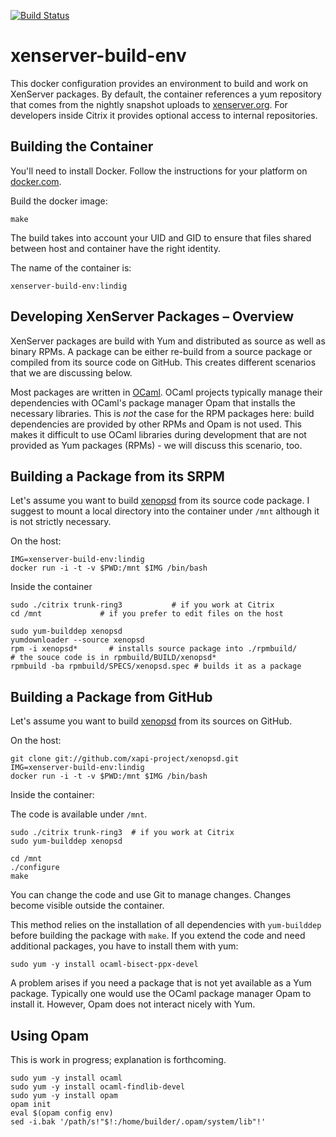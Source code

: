 <!-- vim: set ts=2 sw=2 et spell -->

[![Build Status](https://travis-ci.org/lindig/xenserver-build-env.svg?branch=lindig)](https://travis-ci.org/lindig/xenserver-build-env)

# xenserver-build-env

This docker configuration provides an environment to build and work on
XenServer packages.  By default, the container references a yum
repository that comes from the nightly snapshot uploads to
[xenserver.org](http://xenserver.org).  For developers inside Citrix it
provides optional access to internal repositories.

## Building the Container

You'll need to install Docker. Follow the instructions for your platform
on [docker.com](https://www.docker.com/).

Build the docker image:

    make

The build takes into account your UID and GID to ensure that files
shared between host and container have the right identity.

The name of the container is:

    xenserver-build-env:lindig

## Developing XenServer Packages – Overview

XenServer packages are build with Yum and distributed as source as well
as binary RPMs. A package can be either re-build from a source package
or compiled from its source code on GitHub. This creates different
scenarios that we are discussing below.

Most packages are written in [OCaml]. OCaml projects typically manage
their dependencies with OCaml's package manager Opam that installs the
necessary libraries.  This is _not_ the case for the RPM packages here:
build dependencies are provided by other RPMs and Opam is not used. This
makes it difficult to use OCaml libraries during development that are
not provided as Yum packages (RPMs) - we will discuss this scenario,
too.

## Building a Package from its SRPM

Let's assume you want to build [xenopsd] from its source code package.
I suggest to mount a local directory into the container under `/mnt`
although it is not strictly necessary.

On the host:

    IMG=xenserver-build-env:lindig
    docker run -i -t -v $PWD:/mnt $IMG /bin/bash

Inside the container

    sudo ./citrix trunk-ring3           # if you work at Citrix
    cd /mnt             # if you prefer to edit files on the host

    sudo yum-builddep xenopsd
    yumdownloader --source xenopsd
    rpm -i xenopsd*       # installs source package into ./rpmbuild/
    # the souce code is in rpmbuild/BUILD/xenopsd*
    rpmbuild -ba rpmbuild/SPECS/xenopsd.spec # builds it as a package

## Building a Package from GitHub

Let's assume you want to build [xenopsd] from its sources on GitHub.

On the host:

    git clone git://github.com/xapi-project/xenopsd.git
    IMG=xenserver-build-env:lindig
    docker run -i -t -v $PWD:/mnt $IMG /bin/bash

Inside the container:

The code is available under `/mnt`.

    sudo ./citrix trunk-ring3  # if you work at Citrix
    sudo yum-builddep xenopsd

    cd /mnt
    ./configure
    make

You can change the code and use Git to manage changes. Changes become
visible outside the container.

This method relies on the installation of all dependencies with
`yum-builddep` before building the package with `make`.  If you extend
the code and need additional packages, you have to install them with
yum:

    sudo yum -y install ocaml-bisect-ppx-devel

A problem arises if you need a package that is not yet available as a Yum
package. Typically one would use the OCaml package manager Opam to
install it. However, Opam does not interact nicely with Yum.

## Using Opam

This is work in progress; explanation is forthcoming.

    sudo yum -y install ocaml
    sudo yum -y install ocaml-findlib-devel
    sudo yum -y install opam
    opam init
    eval $(opam config env)
    sed -i.bak '/path/s!"$!:/home/builder/.opam/system/lib"!'

[xenopsd]:  http://github.com/xapi-project/xenopsd
[OCaml]:    http://www.ocaml.org/
